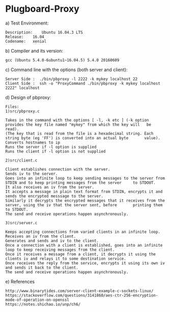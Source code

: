 # Plugboard-Proxy

a) Test Environment:

	Description:	Ubuntu 16.04.3 LTS
	Release:	16.04
	Codename:	xenial

b) Compiler and its version:

	gcc (Ubuntu 5.4.0-6ubuntu1~16.04.5) 5.4.0 20160609

c) Command line with the options (both server and client):

	Server Side :  ./bin/pbproxy -l 2222 -k mykey localhost 22
	Client Side :  ssh -o "ProxyCommand ./bin/pbproxy -k mykey localhost 2222" localhost


d) Design of pbproxy:

	Files:
	1)src/pbproxy.c 

	Takes in the command with the options [ -l, -k etc ] (-k option provides the key file named "mykey" from which the key will   be read). 
	(The key that is read from the file is a hexadecimal string. Each string byte (eg 'FF') is converted into an actual byte       value).
	Converts hostnames to ip
	Runs the server if -l option is supplied
	Runs the client if -l option is not supplied

	2)src/client.c

	Client establishes connection with the server.
	Sends iv to the server.
	Goes into an infinite loop to keep sending messages to the server from STDIN and to keep printing messages from the server     to STDOUT.
	It also receives an iv from the server.
	It accepts a message in plain text format from STDIN, encrypts it and sends the encrypted messsage to the server.
	Similarly it decrypts the encrypted messages that it receives from the server, using the iv that the server sent, before       printing them to STDOUT.
	The send and receive operations happen asynchronously.

	3)src/server.c

	Keeps accepting connections from varied clients in an infinite loop.
	Receives an iv from the client.
	Generates and sends and iv to the client.
	Once a connection with a client is established, goes into an infinite loop to keep receiving messages from the client. 
	Once it receives a message from a client, it decrypts it using the clients iv and relays it to some destination service.
	Once receives the reply from the service, encrypts it using its own iv and sends it back to the client.
	The send and receive operations happen asynchronously.

e) References 

	http://www.binarytides.com/server-client-example-c-sockets-linux/
	https://stackoverflow.com/questions/3141860/aes-ctr-256-encryption-mode-of-operation-on-openssl
	https://notes.shichao.io/unp/ch6/


